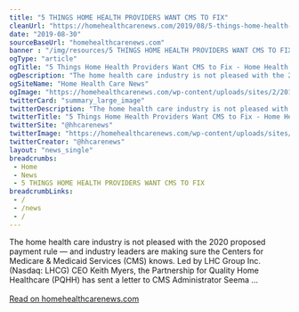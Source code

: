 ```yaml
--- 
title: "5 THINGS HOME HEALTH PROVIDERS WANT CMS TO FIX"
cleanUrl: "https://homehealthcarenews.com/2019/08/5-things-home-health-providers-want-cms-to-fix/"
date: "2019-08-30"
sourceBaseUrl: "homehealthcarenews.com"
banner : "/img/resources/5 THINGS HOME HEALTH PROVIDERS WANT CMS TO FIX.png"
ogType: "article"
ogTitle: "5 Things Home Health Providers Want CMS to Fix - Home Health Care News"
ogDescription: "The home health care industry is not pleased with the 2020 proposed payment rule  and industry leaders are making sure the Centers for Medicare & Medicaid Services (CMS) knows. Led by LHC Group Inc. (Nasdaq: LHCG) CEO Keith Myers, the Partnership for Quality Home Healthcare (PQHH) has sent a letter to CMS Administrator Seema "
ogSiteName: "Home Health Care News"
ogImage: "https://homehealthcarenews.com/wp-content/uploads/sites/2/2019/08/tools-864983_1920.jpg"
twitterCard: "summary_large_image"
twitterDescription: "The home health care industry is not pleased with the 2020 proposed payment rule  and industry leaders are making sure the Centers for Medicare & Medicaid Services (CMS) knows. Led by LHC Group Inc. (Nasdaq: LHCG) CEO Keith Myers, the Partnership for Quality Home Healthcare (PQHH) has sent a letter to CMS Administrator Seema []"
twitterTitle: "5 Things Home Health Providers Want CMS to Fix - Home Health Care News"
twitterSite: "@hhcarenews"
twitterImage: "https://homehealthcarenews.com/wp-content/uploads/sites/2/2019/08/tools-864983_1920.jpg"
twitterCreator: "@hhcarenews"
layout: "news_single"
breadcrumbs:
 - Home
 - News
 - 5 THINGS HOME HEALTH PROVIDERS WANT CMS TO FIX
breadcrumbLinks:
 - / 
 - /news
 - / 
---
```

The home health care industry is not pleased with the 2020 proposed payment rule — and industry leaders are making sure the Centers for Medicare & Medicaid Services (CMS) knows. Led by LHC Group Inc. (Nasdaq: LHCG) CEO Keith Myers, the Partnership for Quality Home Healthcare (PQHH) has sent a letter to CMS Administrator Seema …<br><br><a target="_blank" href=https://homehealthcarenews.com/2019/08/5-things-home-health-providers-want-cms-to-fix/>Read on homehealthcarenews.com</a>
